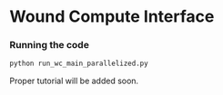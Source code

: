 # Wound Compute Interface

### Running the code

```bash
python run_wc_main_parallelized.py
```

Proper tutorial will be added soon.

